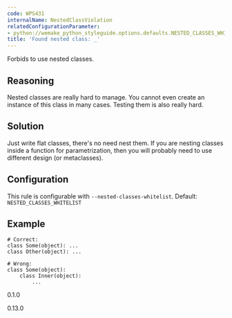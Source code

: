 ```yaml
---
code: WPS431
internalName: NestedClassViolation
relatedConfigurationParameter:
- python://wemake_python_styleguide.options.defaults.NESTED_CLASSES_WHITELIST
title: 'Found nested class: _'
---
```


Forbids to use nested classes.

## Reasoning
Nested classes are really hard to manage. You cannot even create an
instance of this class in many cases. Testing them is also really
hard.

## Solution
Just write flat classes, there's no need nest them. If you are
nesting classes inside a function for parametrization, then you will
probably need to use different design (or metaclasses).

## Configuration
This rule is configurable with `--nested-classes-whitelist`.
Default:
`NESTED_CLASSES_WHITELIST`

## Example

    # Correct:
    class Some(object): ...
    class Other(object): ...
    
    # Wrong:
    class Some(object):
        class Inner(object):
            ...

<div class="versionadded">

0.1.0

</div>

<div class="versionchanged">

0.13.0

</div>